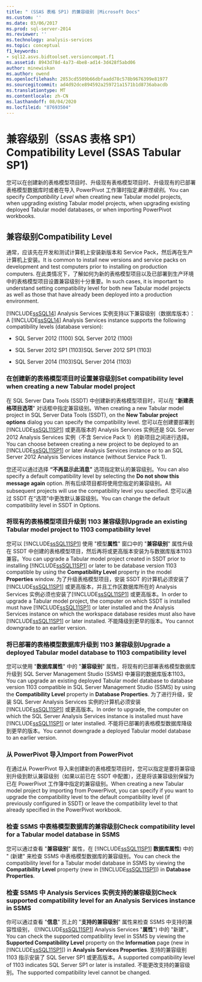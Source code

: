 ```yaml
---
title: " (SSAS 表格 SP1) 的兼容级别 |Microsoft Docs"
ms.custom: ''
ms.date: 03/06/2017
ms.prod: sql-server-2014
ms.reviewer: ''
ms.technology: analysis-services
ms.topic: conceptual
f1_keywords:
- sql12.asvs.bidtoolset.versioncompat.f1
ms.assetid: 8943d78d-4a73-4be8-ad14-3d428f5abd06
author: minewiskan
ms.author: owend
ms.openlocfilehash: 2853cd5509b66dbfaadd78c578b9676399e81977
ms.sourcegitcommit: ad4d92dce894592a259721a1571b1d8736abacdb
ms.translationtype: MT
ms.contentlocale: zh-CN
ms.lasthandoff: 08/04/2020
ms.locfileid: "87693504"
---
```

# <a name="compatibility-level-ssas-tabular-sp1"></a><span data-ttu-id="6583e-102">兼容级别（SSAS 表格 SP1）</span><span class="sxs-lookup"><span data-stu-id="6583e-102">Compatibility Level (SSAS Tabular SP1)</span></span>
  <span data-ttu-id="6583e-103">您可以在创建新的表格模型项目时、升级现有表格模型项目时、升级现有的已部署表格模型数据库时或者在导入 PowerPivot 工作簿时指定*兼容性级别*。</span><span class="sxs-lookup"><span data-stu-id="6583e-103">You can specify *Compatibility Level* when creating new Tabular model projects, when upgrading existing Tabular model projects, when upgrading existing deployed Tabular model databases, or when importing PowerPivot workbooks.</span></span>  
  
## <a name="compatibility-level"></a><span data-ttu-id="6583e-104">兼容级别</span><span class="sxs-lookup"><span data-stu-id="6583e-104">Compatibility Level</span></span>  
 <span data-ttu-id="6583e-105">通常，应该先在开发和测试计算机上安装新版本和 Service Pack，然后再在生产计算机上安装。</span><span class="sxs-lookup"><span data-stu-id="6583e-105">It is common to install new versions and service packs on development and test computers prior to installing on production computers.</span></span> <span data-ttu-id="6583e-106">在此类情况下，了解如何为新的表格模型项目以及已部署到生产环境中的表格模型项目设置兼容级别十分重要。</span><span class="sxs-lookup"><span data-stu-id="6583e-106">In such cases, it is important to understand setting compatibility level for both new Tabular model projects as well as those that have already been deployed into a production environment.</span></span>  
  
 <span data-ttu-id="6583e-107">[!INCLUDE[ssSQL14](../../includes/sssql14-md.md)] Analysis Services 实例支持以下兼容级别（数据库版本）：</span><span class="sxs-lookup"><span data-stu-id="6583e-107">A [!INCLUDE[ssSQL14](../../includes/sssql14-md.md)] Analysis Services instance supports the following compatibility levels (database version):</span></span>  
  
-   <span data-ttu-id="6583e-108">SQL Server 2012 (1100) </span><span class="sxs-lookup"><span data-stu-id="6583e-108">SQL Server 2012 (1100)</span></span>  
  
-   <span data-ttu-id="6583e-109">SQL Server 2012 SP1 (1103)</span><span class="sxs-lookup"><span data-stu-id="6583e-109">SQL Server 2012 SP1 (1103)</span></span>  
  
-   <span data-ttu-id="6583e-110">SQL Server 2014 (1103)</span><span class="sxs-lookup"><span data-stu-id="6583e-110">SQL Server 2014 (1103)</span></span>  
  
### <a name="set-compatibility-level-when-creating-a-new-tabular-model-project"></a><span data-ttu-id="6583e-111">在创建新的表格模型项目时设置兼容级别</span><span class="sxs-lookup"><span data-stu-id="6583e-111">Set compatibility level when creating a new Tabular model project</span></span>  
 <span data-ttu-id="6583e-112">在 SQL Server Data Tools (SSDT) 中创建新的表格模型项目时，可以在 "**新建表格项目选项**" 对话框中指定兼容级别。</span><span class="sxs-lookup"><span data-stu-id="6583e-112">When creating a new Tabular model project in SQL Server Data Tools (SSDT), on the **New Tabular project options** dialog you can specify the compatibility level.</span></span> <span data-ttu-id="6583e-113">您可以在创建要部署到 [!INCLUDE[ssSQL11SP1](../../includes/sssql11sp1-md.md)] 或更高版本的 Analysis Services 实例还是 SQL Server 2012 Analysis Services 实例（不含 Service Pack 1）的新项目之间进行选择。</span><span class="sxs-lookup"><span data-stu-id="6583e-113">You can choose between creating a new project to be deployed to an [!INCLUDE[ssSQL11SP1](../../includes/sssql11sp1-md.md)] or later Analysis Services instance or to an SQL Server 2012 Analysis Services instance (without Service Pack 1).</span></span>  
  
 <span data-ttu-id="6583e-114">您还可以通过选择 **“不再显示此消息”** 选项指定默认的兼容级别。</span><span class="sxs-lookup"><span data-stu-id="6583e-114">You can also specify a default compatibility level by selecting the **Do not show this message again** option.</span></span> <span data-ttu-id="6583e-115">所有后续项目都将使用您指定的兼容级别。</span><span class="sxs-lookup"><span data-stu-id="6583e-115">All subsequent projects will use the compatibility level you specified.</span></span> <span data-ttu-id="6583e-116">您可以通过 SSDT 在“选项”中更改默认兼容级别。</span><span class="sxs-lookup"><span data-stu-id="6583e-116">You can change the default compatibility level in SSDT in Options.</span></span>  
  
### <a name="upgrade-an-existing-tabular-model-project-to-1103-compatibility-level"></a><span data-ttu-id="6583e-117">将现有的表格模型项目升级到 1103 兼容级别</span><span class="sxs-lookup"><span data-stu-id="6583e-117">Upgrade an existing Tabular model project to 1103 compatibility level</span></span>  
 <span data-ttu-id="6583e-118">您可以 [!INCLUDE[ssSQL11SP1](../../includes/sssql11sp1-md.md)] 使用 "模型**属性**" 窗口中的 "**兼容级别**" 属性升级在 SSDT 中创建的表格模型项目，然后再将或更高版本安装为与数据库版本1103兼容。</span><span class="sxs-lookup"><span data-stu-id="6583e-118">You can upgrade a Tabular model project created in SSDT prior to installing [!INCLUDE[ssSQL11SP1](../../includes/sssql11sp1-md.md)] or later to be database version 1103 compatible by using the **Compatibility Level** property in the model **Properties** window.</span></span> <span data-ttu-id="6583e-119">为了升级表格模型项目，安装 SSDT 的计算机必须安装了 [!INCLUDE[ssSQL11SP1](../../includes/sssql11sp1-md.md)] 或更高版本，并且工作区数据库所在的 Analysis Services 实例必须也安装了[!INCLUDE[ssSQL11SP1](../../includes/sssql11sp1-md.md)] 或更高版本。</span><span class="sxs-lookup"><span data-stu-id="6583e-119">In order to upgrade a Tabular model project, the computer on which SSDT is installed must have [!INCLUDE[ssSQL11SP1](../../includes/sssql11sp1-md.md)] or later installed and the Analysis Services instance on which the workspace database resides must also have [!INCLUDE[ssSQL11SP1](../../includes/sssql11sp1-md.md)] or later installed.</span></span> <span data-ttu-id="6583e-120">不能降级到更早的版本。</span><span class="sxs-lookup"><span data-stu-id="6583e-120">You cannot downgrade to an earlier version.</span></span>  
  
### <a name="upgrade-a-deployed-tabular-model-database-to-1103-compatibility-level"></a><span data-ttu-id="6583e-121">将已部署的表格模型数据库升级到 1103 兼容级别</span><span class="sxs-lookup"><span data-stu-id="6583e-121">Upgrade a deployed Tabular model database to 1103 compatibility level</span></span>  
 <span data-ttu-id="6583e-122">您可以使用 "**数据库属性**" 中的 "**兼容级别**" 属性，将现有的已部署表格模型数据库升级到 SQL Server Management Studio (SSMS) 中兼容的数据库版本1103。</span><span class="sxs-lookup"><span data-stu-id="6583e-122">You can upgrade an existing deployed Tabular model database to database version 1103 compatible in SQL Server Management Studio (SSMS) by using the **Compatibility Level** property in **Database Properties**.</span></span> <span data-ttu-id="6583e-123">为了进行升级，安装 SQL Server Analysis Services 实例的计算机必须安装 [!INCLUDE[ssSQL11SP1](../../includes/sssql11sp1-md.md)] 或更高版本。</span><span class="sxs-lookup"><span data-stu-id="6583e-123">In order to upgrade, the computer on which the SQL Server Analysis Services instance is installed must have [!INCLUDE[ssSQL11SP1](../../includes/sssql11sp1-md.md)] or later installed.</span></span> <span data-ttu-id="6583e-124">不能将已部署的表格模型数据库降级到更早的版本。</span><span class="sxs-lookup"><span data-stu-id="6583e-124">You cannot downgrade a deployed Tabular model database to an earlier version.</span></span>  
  
### <a name="import-from-powerpivot"></a><span data-ttu-id="6583e-125">从 PowerPivot 导入</span><span class="sxs-lookup"><span data-stu-id="6583e-125">Import from PowerPivot</span></span>  
 <span data-ttu-id="6583e-126">在通过从 PowerPivot 导入来创建新的表格模型项目时，您可以指定是要将兼容级别升级到默认兼容级别（如果以前已在 SSDT 中配置），还是将该兼容级别保留为已在 PowerPivot 工作簿中指定的兼容级别。</span><span class="sxs-lookup"><span data-stu-id="6583e-126">When creating a new Tabular model project by importing from PowerPivot, you can specify if you want to upgrade the compatibility level to the default compatibility level (if previously configured in SSDT) or leave the compatibility level to that already specified in the PowerPivot workbook.</span></span>  
  
### <a name="check-compatibility-level-for-a-tabular-model-database-in-ssms"></a><span data-ttu-id="6583e-127">检查 SSMS 中表格模型数据库的兼容级别</span><span class="sxs-lookup"><span data-stu-id="6583e-127">Check compatibility level for a Tabular model database in SSMS</span></span>  
 <span data-ttu-id="6583e-128">您可以通过查看 "**兼容级别**" 属性，在 [!INCLUDE[ssSQL11SP1](../../includes/sssql11sp1-md.md)] **数据库属性**) 中的 " (新建" 来检查 SSMS 中表格模型数据库的兼容级别。</span><span class="sxs-lookup"><span data-stu-id="6583e-128">You can check the compatibility level for a Tabular model database in SSMS by viewing the **Compatibility Level** property (new in [!INCLUDE[ssSQL11SP1](../../includes/sssql11sp1-md.md)]) in **Database Properties**.</span></span>  
  
### <a name="check-supported-compatibility-level-for-an-analysis-services-instance-in-ssms"></a><span data-ttu-id="6583e-129">检查 SSMS 中 Analysis Services 实例支持的兼容级别</span><span class="sxs-lookup"><span data-stu-id="6583e-129">Check supported compatibility level for an Analysis Services instance in SSMS</span></span>  
 <span data-ttu-id="6583e-130">你可以通过查看 "**信息**" 页上的 "**支持的兼容级别**" 属性来检查 SSMS 中支持的兼容性级别， ([!INCLUDE[ssSQL11SP1](../../includes/sssql11sp1-md.md)] Analysis Services "**属性**") 中的 "新建"。</span><span class="sxs-lookup"><span data-stu-id="6583e-130">You can check the supported compatibility level in SSMS by viewing the **Supported Compatibility Level** property on the **Information** page (new in [!INCLUDE[ssSQL11SP1](../../includes/sssql11sp1-md.md)]) in **Analysis Services Properties**.</span></span> <span data-ttu-id="6583e-131">支持的兼容级别 1103 指示安装了 SQL Server SP1 或更高版本。</span><span class="sxs-lookup"><span data-stu-id="6583e-131">A supported compatibility level of 1103 indicates SQL Server SP1 or later is installed.</span></span> <span data-ttu-id="6583e-132">不能更改支持的兼容级别。</span><span class="sxs-lookup"><span data-stu-id="6583e-132">The supported compatibility level cannot be changed.</span></span>  
  
  
